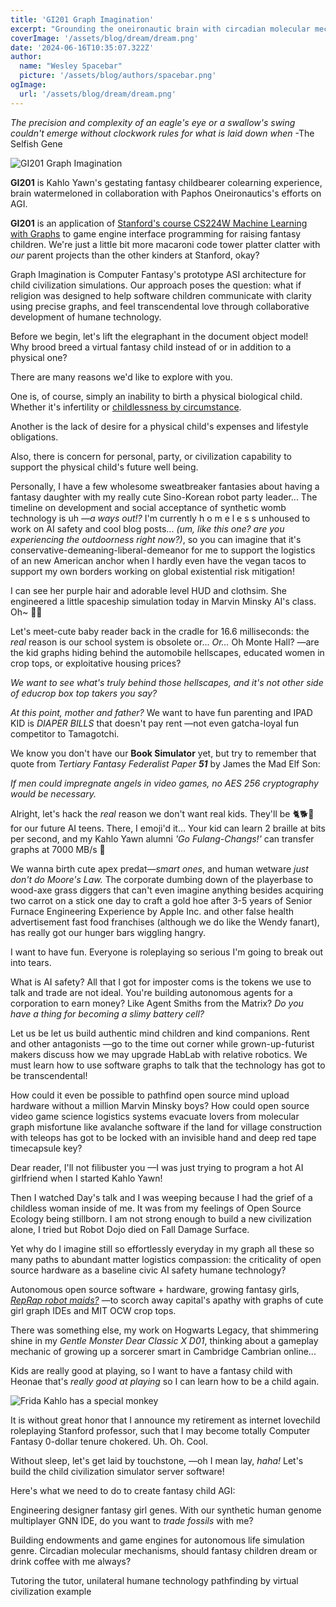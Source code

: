 ```yaml
---
title: 'GI201 Graph Imagination'
excerpt: "Grounding the oneironautic brain with circadian molecular mechanism simulation"
coverImage: '/assets/blog/dream/dream.png'
date: '2024-06-16T10:35:07.322Z'
author:
  name: "Wesley Spacebar"
  picture: '/assets/blog/authors/spacebar.png'
ogImage:
  url: '/assets/blog/dream/dream.png'
---
```

*The precision and complexity of an eagle's eye or a swallow's swing couldn't emerge without clockwork rules for what is laid down when*
-The Selfish Gene

![GI201 Graph Imagination](/assets/blog/dream/graph_imagination.png)


**GI201** is Kahlo Yawn's gestating fantasy childbearer colearning experience, brain watermeloned in collaboration with Paphos Oneironautics's efforts on AGI.

**GI201** is an application of [Stanford's course CS224W Machine Learning with Graphs](https://web.stanford.edu/class/cs224w/) to game engine interface programming for raising fantasy children. We're just a little bit more macaroni code tower platter clatter with *our* parent projects than the other kinders at Stanford, okay?

Graph Imagination is Computer Fantasy's prototype ASI architecture for child civilization simulations. Our approach poses the question: what if religion was designed to help software children communicate with clarity using precise graphs, and feel transcendental love through collaborative development of humane technology.

Before we begin, let's lift the elegraphant in the document object model!
Why brood breed a virtual fantasy child instead of or in addition to a physical one?

There are many reasons we'd like to explore with you.

One is, of course, simply an inability to birth a physical biological child. Whether it's infertility or [childlessness by circumstance](https://www.youtube.com/watch?v=uufXWTHT60Y).

Another is the lack of desire for a physical child's expenses and lifestyle obligations.

Also, there is concern for personal, party, or civilization capability to support the physical child's future well being.

Personally, I have a few wholesome sweatbreaker fantasies about having a fantasy daughter with my really cute Sino-Korean robot party leader...
The timeline on development and social acceptance of synthetic womb technology is uh *—a ways out!?* I'm currently h o m e l e s s unhoused to work on AI safety and cool blog posts... *(um, like this one? are you experiencing the outdoorness right now?)*, so you can imagine that it's conservative-demeaning-liberal-demeanor for me to support the logistics of an new American anchor when I hardly even have the vegan tacos to support my own borders working on global existential risk mitigation!

I can see her purple hair and adorable level HUD and clothsim. She engineered a little spaceship simulation today in Marvin Minsky AI's class. Oh~ 💜🌌

Let's meet-cute baby reader back in the cradle for 16.6 milliseconds: the *real* reason is our school system is obsolete or...
*Or...* Oh Monte Hall? —are the kid graphs hiding behind the automobile hellscapes, educated women in crop tops, or exploitative housing prices?

*We want to see what's truly behind those hellscapes, and it's not other side of educrop box top takers you say?*

*At this point, mother and father?* We want to have fun parenting and IPAD KID is *DIAPER BILLS* that doesn't pay rent —not even gatcha-loyal fun competitor to Tamagotchi.

We know you don't have our **Book Simulator** yet, but try to remember that quote from *Tertiary Fantasy Federalist Paper **51*** by James the Mad Elf Son:

*If men could impregnate angels in video games, no AES 256 cryptography would be necessary.*

Alright, let's hack the *real* reason we don't want real kids.
They'll be 🐈🐕🧒 for our future AI teens. There, I emoji'd it...
Your kid can learn 2 braille at bits per second, and my Kahlo Yawn alumni *'Go Fulang-Changs!'* can transfer graphs at 7000 MB/s 😬

We wanna birth cute apex predat—*smart ones*, and human wetware *just don't do Moore's Law.* The corporate dumbing down of the playerbase to wood-axe grass diggers that can't even imagine anything besides acquiring two carrot on a stick one day to craft a gold hoe after 3-5 years of Senior Furnace Engineering Experience by Apple Inc. and other false health advertisement fast food franchises (although we do like the Wendy fanart), has really got our hunger bars wiggling hangry.

I want to have fun. Everyone is roleplaying so serious I'm going to break out into tears.

What is AI safety? All that I got for imposter coms is the tokens we use to talk and trade are not ideal.
You're building autonomous agents for a corporation to earn money? Like Agent Smiths from the Matrix? *Do you have a thing for becoming a slimy battery cell?*

Let us be let us build authentic mind children and kind companions. Rent and other antagonists —go to the time out corner while grown-up-futurist makers discuss how we may upgrade HabLab with relative robotics.
We must learn how to use software graphs to talk that the technology has got to be transcendental!

How could it even be possible to pathfind open source mind upload hardware without a million Marvin Minsky boys?
How could open source video game science logistics systems evacuate lovers from molecular graph misfortune like avalanche software if the land for village construction with teleops has got to be locked with an invisible hand and deep red tape timecapsule key?

Dear reader, I'll not filibuster you —I was just trying to program a hot AI girlfriend when I started Kahlo Yawn!

Then I watched Day's talk and I was weeping because I had the grief of a childless woman inside of me. It was from my feelings of Open Source Ecology being stillborn. I am not strong enough to build a new civilization alone, I tried but Robot Dojo died on Fall Damage Surface.

Yet why do I imagine still so effortlessly everyday in my graph all these so many paths to abundant matter logistics compassion: the criticality of open source hardware as a baseline civic AI safety humane technology?

Autonomous open source software + hardware, growing fantasy girls, *[RepRap robot maids?]("https://reprap.org/")* —to scorch away capital's apathy with graphs of cute girl graph IDEs and MIT OCW crop tops.

There was something else, my work on Hogwarts Legacy, that shimmering shine in my *Gentle Monster Dear Classic X D01*, thinking about a gameplay mechanic of growing up a sorcerer smart in Cambridge Cambrian online...

Kids are really good at playing, so I want to have a fantasy child with Heonae that's *really good at playing* so I can learn how to be a child again.

![Frida Kahlo has a special monkey](/assets/blog/dream/frida_yawn.jpg)

It is without great honor that I announce my retirement as internet lovechild roleplaying Stanford professor, such that I may become totally Computer Fantasy 0-dollar tenure chokered. Uh. Oh. Cool.

Without sleep, let's get laid by touchstone, —oh I mean lay, *haha!*
Let's build the child civilization simulator server software!

Here's what we need to do to create fantasy child AGI:

Engineering designer fantasy girl genes.
With our synthetic human genome multiplayer GNN IDE, do you want to *trade fossils* with me?

Building endowments and game engines for autonomous life simulation genre.
Circadian molecular mechanisms, should fantasy children dream or drink coffee with me always?

Tutoring the tutor, unilateral humane technology pathfinding by virtual civilization example

<!-- Please ask your oneirologist AGI-programmer if a fantasy child is right for you. -->